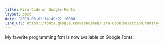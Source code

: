 ```yaml
---
title: Fira Code on Google Fonts
layout: post
date: '2019-08-02 14:49:22 +0000'
link_url: https://fonts.google.com/specimen/Fira+Code?selection.family=Fira+Code
---
```

My favorite programming font is now available on Google Fonts.
